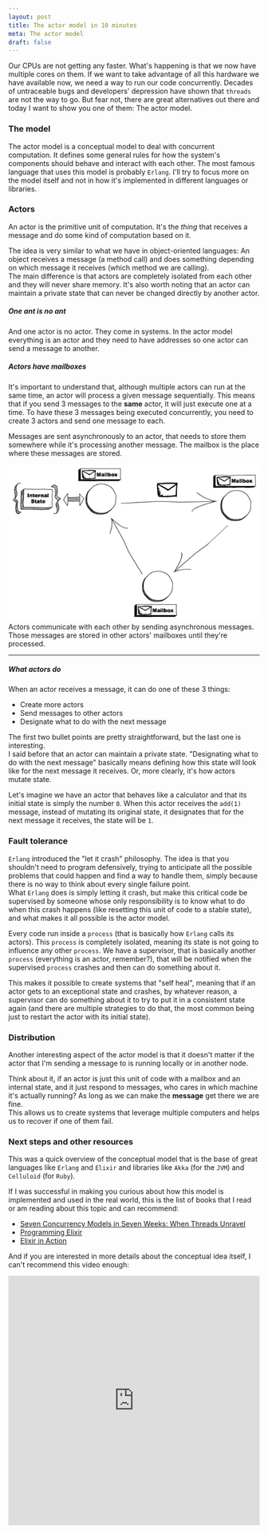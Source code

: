 ```yaml
---
layout: post
title: The actor model in 10 minutes
meta: The actor model
draft: false
---
```


Our CPUs are not getting any faster. What's happening is that we now have multiple cores on them.
If we want to take advantage of all this hardware we have available now, we need a way to run our code concurrently. 
Decades of untraceable bugs and developers' depression have shown that `threads` are not the way to go. But fear not,
there are great alternatives out there and today I want to show you one of them: The actor model.

### The model

The actor model is a conceptual model to deal with concurrent computation. It defines some general rules for how 
the system's components should behave and interact with each other. The most famous language that uses this model is
probably `Erlang`. I'll try to focus more on the model itself and not in how it's implemented in different languages or libraries.

### Actors

An actor is the primitive unit of computation. It's the *thing* that receives a message and do some kind of computation based on it.  

The idea is very similar to what we have in object-oriented languages: An object receives a message (a method call) and does something depending
on which message it receives (which method we are calling).  
The main difference is that actors are completely isolated from each other and they will never share memory. It's also worth noting
that an actor can maintain a private state that can never be changed directly by another actor.

##### One ant is no ant

And one actor is no actor. They come in systems. In the actor model everything is an actor and they need to have addresses so one actor
can send a message to another.

##### Actors have mailboxes

It's important to understand that, although multiple actors can run at the same time, an actor will process a given message sequentially.
This means that if you send 3 messages to the **same** actor, it will just execute one at a time. To have these 3 messages being executed concurrently,
you need to create 3 actors and send one message to each.

Messages are sent asynchronously to an actor, that needs to store them somewhere while it's processing another message. The mailbox is the place
where these messages are stored.

<img src="/assets/images/actors.png">
<div class="image-description">
  Actors communicate with each other by sending asynchronous messages. Those messages are stored in other actors' mailboxes until they're processed.
</div>
<hr />

##### What actors do

When an actor receives a message, it can do one of these 3 things:

* Create more actors
* Send messages to other actors
* Designate what to do with the next message

The first two bullet points are pretty straightforward, but the last one is interesting.  
I said before that an actor can maintain a private state. "Designating what to do with the next message" basically means defining how this state will look like
for the next message it receives. Or, more clearly, it's how actors mutate state.

Let's imagine we have an actor that behaves like a calculator and that its initial state is simply the number `0`. When this actor receives the `add(1)` message, instead of mutating its original state,
it designates that for the next message it receives, the state will be `1`.

### Fault tolerance

`Erlang` introduced the "let it crash" philosophy. The idea is that you shouldn't need to program defensively, trying to anticipate all the possible problems
that could happen and find a way to handle them, simply because there is no way to think about every single failure point.  
What `Erlang` does is simply letting it crash, but make this critical code be supervised by someone whose only responsibility is to know what to do when this crash happens
(like resetting this unit of code to a stable state), and what makes it all possible is the actor model.

Every code run inside a `process` (that is basically how `Erlang` calls its actors). This `process` is completely isolated, meaning its state is not going to influence any
other `process`. We have a supervisor, that is basically another `process` (everything is an actor, remember?), that will be notified when the supervised `process` crashes and then
can do something about it.

This makes it possible to create systems that "self heal", meaning that if an actor gets to an exceptional state and crashes, by whatever reason, a supervisor can
do something about it to try to put it in a consistent state again (and there are multiple strategies to do that, the most common being just to restart the actor with its initial state).

### Distribution

Another interesting aspect of the actor model is that it doesn't matter if the actor that I'm sending a message to is running locally or
in another node.

Think about it, if an actor is just this unit of code with a mailbox and an internal state, and it just respond to messages, who cares in which
machine it's actually running? As long as we can make the **message** get there we are fine.  
This allows us to create systems that leverage multiple computers and helps us to recover if one of them fail.

### Next steps and other resources

This was a quick overview of the conceptual model that is the base of great languages like `Erlang` and `Elixir` and libraries
like `Akka` (for the `JVM`) and `Celluloid` (for `Ruby`).

If I was successful in making you curious about how this model is implemented and used in the real world,
this is the list of books that I read or am reading about this topic and can recommend:

* [Seven Concurrency Models in Seven Weeks: When Threads Unravel](https://amzn.to/3rznII1)
* [Programming Elixir](https://amzn.to/3xMZcUL)
* [Elixir in Action](https://amzn.to/3EhOpV2)

And if you are interested in more details about the conceptual idea itself, I can't recommend this video enough:

<iframe width="100%" height="500" src="https://www.youtube.com/embed/7erJ1DV_Tlo" frameborder="0" allowfullscreen></iframe>
